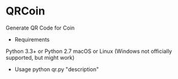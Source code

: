 # QRCoin
Generate QR Code for Coin

- Requirements

Python 3.3+ or Python 2.7
macOS or Linux (Windows not officially supported, but might work)

- Usage
python qr.py "description"
